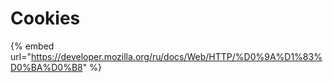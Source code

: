 # Cookies

{% embed url="https://developer.mozilla.org/ru/docs/Web/HTTP/%D0%9A%D1%83%D0%BA%D0%B8" %}



